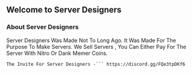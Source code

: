 ## Welcome to Server Designers


### About Server Designers

Server Designers Was Made Not To Long Ago. It Was Made For The Purpose To Make Servers. We Sell Servers , You Can Either Pay For The Server With Nitro Or Dank Memer Coins.

```Server Designers Invite
The Invite For Server Designers -``` https://discord.gg/FQe3tpDKf6
